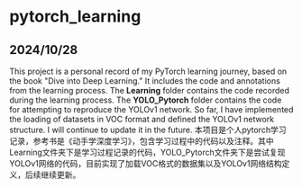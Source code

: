 # pytorch_learning
## 2024/10/28
This project is a personal record of my PyTorch learning journey, based on the book "Dive into Deep Learning." It includes the code and annotations from the learning process.
The **Learning** folder contains the code recorded during the learning process.
The **YOLO_Pytorch** folder contains the code for attempting to reproduce the YOLOv1 network. So far, I have implemented the loading of datasets in VOC format and defined the YOLOv1 network structure. I will continue to update it in the future.
本项目是个人pytorch学习记录，参考书是《动手学深度学习》，包含学习过程中的代码以及注释。其中Learning文件夹下是学习过程记录的代码，YOLO_Pytorch文件夹下是尝试复现YOLOv1网络的代码，目前实现了加载VOC格式的数据集以及YOLOv1网络结构定义，后续继续更新。

